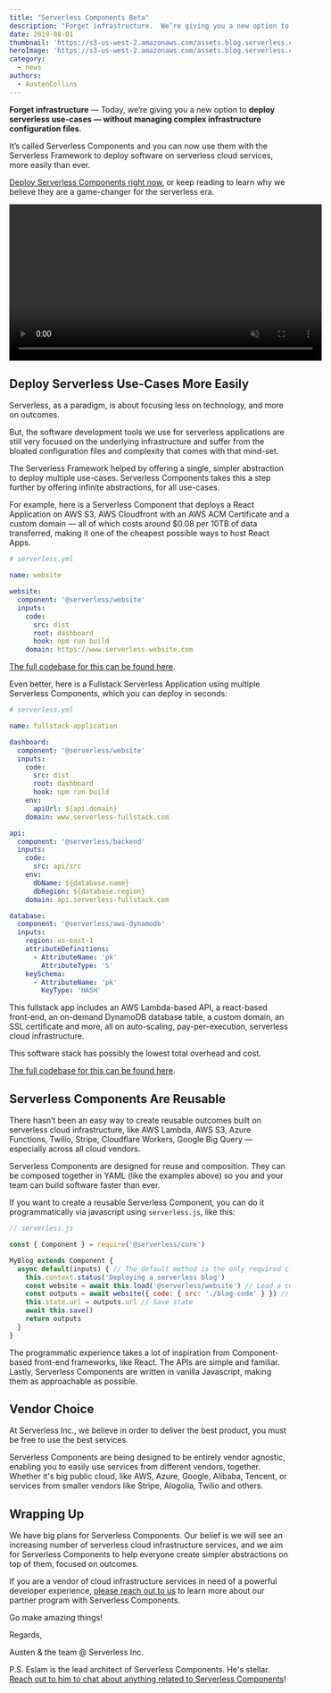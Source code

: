 ```yaml
---
title: "Serverless Components Beta"
description: "Forget infrastructure.  We’re giving you a new option to deploy serverless use-cases easily — without managing complex infrastructure configuration files."
date: 2019-08-01
thumbnail: 'https://s3-us-west-2.amazonaws.com/assets.blog.serverless.com/serverless-components-beta/serverless-components-thumbnail.gif'
heroImage: 'https://s3-us-west-2.amazonaws.com/assets.blog.serverless.com/serverless-components-beta/serverless_components_header.gif'
category:
  - news
authors: 
  - AustenCollins
---
```



**Forget infrastructure** — Today, we’re giving you a new option to **deploy serverless use-cases — without managing complex infrastructure configuration files**.  

It’s called Serverless Components and you can now use them with the Serverless Framework to deploy software on serverless cloud services, more easily than ever.  

[Deploy Serverless Components right now](https://www.github.com/serverless/components), or keep reading to learn why we believe they are a game-changer for the serverless era.

<video width="560" controls autoplay muted>
  <source src="https://s3-us-west-2.amazonaws.com/assets.blog.serverless.com/serverless-components-beta/serverless-framework-components-beta-overview.mp4" type="video/mp4">
  Your browser does not support HTML5 video.
</video>

## Deploy Serverless Use-Cases More Easily

Serverless, as a paradigm, is about focusing less on technology, and more on outcomes.

But, the software development tools we use for serverless applications are still very focused on the underlying infrastructure and suffer from the bloated configuration files and complexity that comes with that mind-set.

The Serverless Framework helped by offering a single, simpler abstraction to deploy multiple use-cases.  Serverless Components takes this a step further by offering infinite abstractions, for all use-cases.

For example, here is a Serverless Component that deploys a React Application on AWS S3, AWS Cloudfront with an AWS ACM Certificate and a custom domain — all of which costs around $0.08 per 10TB of data transferred, making it one of the cheapest possible ways to host React Apps.

```yaml
# serverless.yml

name: website

website:
  component: '@serverless/website'
  inputs:
    code:
      src: dist
      root: dashboard
      hook: npm run build
    domain: https://www.serverless-website.com
```

[The full codebase for this can be found here](https://github.com/serverless/components/tree/master/templates/4-website).

Even better, here is a Fullstack Serverless Application using multiple Serverless Components, which you can deploy in seconds:

```yaml
# serverless.yml

name: fullstack-application

dashboard:
  component: '@serverless/website'
  inputs:
    code:
      src: dist
      root: dashboard
      hook: npm run build
    env:
      apiUrl: ${api.domain}
    domain: www.serverless-fullstack.com

api:
  component: '@serverless/backend'
  inputs:
    code:
      src: api/src
    env:
      dbName: ${database.name}
      dbRegion: ${database.region}
    domain: api.serverless-fullstack.com

database:
  component: '@serverless/aws-dynamodb'
  inputs:
    region: us-east-1
    attributeDefinitions:
      - AttributeName: 'pk'
        AttributeType: 'S'
    keySchema:
      - AttributeName: 'pk'
        KeyType: 'HASH'
```

This fullstack app includes an AWS Lambda-based API, a react-based front-end, an on-demand DynamoDB database table, a custom domain, an SSL certificate and more, all on auto-scaling, pay-per-execution, serverless cloud infrastructure.  

This software stack has possibly the lowest total overhead and cost.

[The full codebase for this can be found here](https://github.com/serverless/components/tree/master/templates/8-fullstack-application).

## Serverless Components Are Reusable

There hasn’t been an easy way to create reusable outcomes built on serverless cloud infrastructure, like AWS Lambda, AWS S3, Azure Functions, Twilio, Stripe, Cloudflare Workers, Google Big Query — especially across all cloud vendors. 

Serverless Components are designed for reuse and composition.  They can be composed together in YAML (like the examples above) so you and your team can build software faster than ever.

If you want to create a reusable Serverless Component, you can do it programmatically via javascript using `serverless.js`, like this:

```javascript
// serverless.js

const { Component } = require('@serverless/core')

MyBlog extends Component {
  async default(inputs) { // The default method is the only required class.  It is to Serverless Components what 'render()' is to a React Component.
    this.context.status('Deploying a serverless blog')
    const website = await this.load('@serverless/website') // Load a component
    const outputs = await website({ code: { src: './blog-code' } }) // Deploy it
    this.state.url = outputs.url // Save state
    await this.save()
    return outputs
  }
}
```

The programmatic experience takes a lot of inspiration from Component-based front-end frameworks, like React.  The APIs are simple and familiar.  Lastly, Serverless Components are written in vanilla Javascript, making them as approachable as possible.

## Vendor Choice

At Serverless Inc., we believe in order to deliver the best product, you must be free to use the best services.

Serverless Components are being designed to be entirely vendor agnostic, enabling you to easily use services from different vendors, together.  Whether it's big public cloud, like AWS, Azure, Google, Alibaba, Tencent, or services from smaller vendors like Stripe, Alogolia, Twilio and others.

## Wrapping Up

We have big plans for Serverless Components.  Our belief is we will see an increasing number of serverless cloud infrastructure services, and we aim for Serverless Components to help everyone create simpler abstractions on top of them, focused on outcomes.

If you are a vendor of cloud infrastructure services in need of a powerful developer experience, [please reach out to us](mailto:hello@serverless.com) to learn more about our partner program with Serverless Components.

Go make amazing things!

Regards,

Austen & the team @ Serverless Inc.

P.S. Eslam is the lead architect of Serverless Components.  He's stellar.  [Reach out to him to chat about anything related to Serverless Components](https://twitter.com/eahefnawy)!




